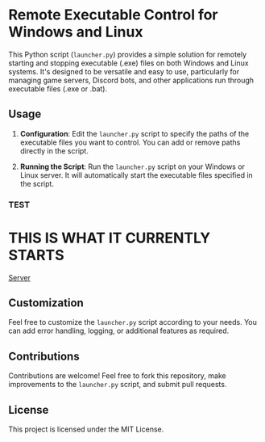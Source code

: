 # Remote Executable Control for Windows and Linux

This Python script (`launcher.py`) provides a simple solution for remotely starting and stopping executable (.exe) files on both Windows and Linux systems. It's designed to be versatile and easy to use, particularly for managing game servers, Discord bots, and other applications run through executable files (.exe or .bat).

## Usage

1. **Configuration**: Edit the `launcher.py` script to specify the paths of the executable files you want to control. You can add or remove paths directly in the script.

2. **Running the Script**: Run the `launcher.py` script on your Windows or Linux server. It will automatically start the executable files specified in the script.


### TEST 
# THIS IS WHAT IT CURRENTLY STARTS 
[Server](https://github.com/EWANZO101/FTP/tree/main/Server/another_folder)


## Customization

Feel free to customize the `launcher.py` script according to your needs. You can add error handling, logging, or additional features as required.

## Contributions

Contributions are welcome! Feel free to fork this repository, make improvements to the `launcher.py` script, and submit pull requests.

## License

This project is licensed under the MIT License.
